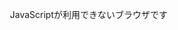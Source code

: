  　<!DOCTYPE html>
 　<html lang="ja">
 　<head>
 　<meta charset="utf-8">
 　<title>課題1</title>
 　</head>
 　<body>
 　<script type="text/javascript">
 　console.log("たちつてと\nなにぬねの");
 　console.log("あ\"いうえ\"お");
 　console.log("か\'きくけ\'こ\nさ\￥\'しすせ\￥\"そ”);
 　</script>
 　<noscript>JavaScriptが利用できないブラウザです</noscript>
 　</body>
 　</html>
